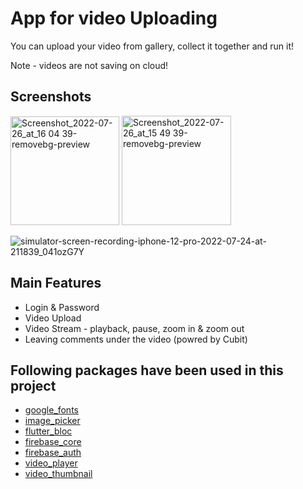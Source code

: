 # App for video Uploading

You can upload your video from gallery, collect it together and run it!

Note - videos are not saving on cloud! 

## Screenshots

<img width="174" alt="Screenshot_2022-07-26_at_16 04 39-removebg-preview" src="https://user-images.githubusercontent.com/56077514/181025796-18fdf6eb-eb71-4c86-ba21-b86e2c3a8b32.png"> <img width="175" alt="Screenshot_2022-07-26_at_15 49 39-removebg-preview" src="https://user-images.githubusercontent.com/56077514/181025078-1289faa4-fdff-4df5-a560-fb9d864e3f8a.png">


![simulator-screen-recording-iphone-12-pro-2022-07-24-at-211839_041ozG7Y](https://user-images.githubusercontent.com/56077514/180858998-4e48e5b0-34f7-4c6d-8d5d-c13a2a02c6d7.gif)

## Main Features

 - Login & Password
 - Video Upload
 - Video Stream - playback, pause, zoom in & zoom out
 - Leaving comments under the video (powred by Cubit)
 
## Following packages have been used in this project

- [google_fonts](https://pub.dev/packages/google_fonts)
- [image_picker](https://pub.dev/packages/image_picker)
- [flutter_bloc](https://pub.dev/packages/flutter_bloc)
- [firebase_core](https://pub.dev/packages/firebase_core)
- [firebase_auth](https://pub.dev/packages/firebase_auth)
- [video_player](https://pub.dev/packages/video_player)
- [video_thumbnail](https://pub.dev/packages/video_thumbnail)
